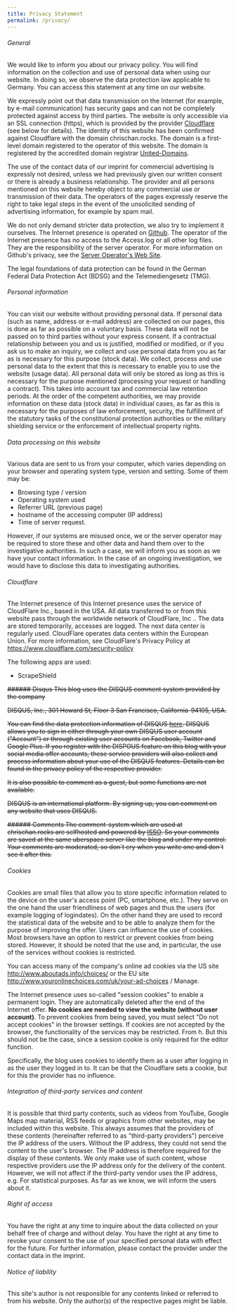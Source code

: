 ```yaml
---
title: Privacy Statement
permalink: /privacy/
---
```


###### General
We would like to inform you about our privacy policy. You will find information on the collection and use of personal data when using our website. In doing so, we observe the data protection law applicable to Germany. You can access this statement at any time on our website.

We expressly point out that data transmission on the Internet (for example, by e-mail communication) has security gaps and can not be completely protected against access by third parties. The website is only accessible via an SSL connection (https), which is provided by the provider [Cloudflare](http://cloudflare.com/) (see below for details). The identity of this website has been confirmed against Cloudflare with the domain chrischan.rocks. The domain is a first-level domain registered to the operator of this website. The domain is registered by the accredited domain registrar [United-Domains](http://united-domains.de/).

The use of the contact data of our imprint for commercial advertising is expressly not desired, unless we had previously given our written consent or there is already a business relationship. The provider and all persons mentioned on this website hereby object to any commercial use or transmission of their data. The operators of the pages expressly reserve the right to take legal steps in the event of the unsolicited sending of advertising information, for example by spam mail.

We do not only demand stricter data protection, we also try to implement it ourselves. The Internet presence is operated on [Github](https://github.com). The operator of the Internet presence has no access to the Access.log or all other log files. They are the responsibility of the server operator. For more information on Github's privacy, see the [Server Operator's Web Site](https://help.github.com/articles/github-privacy-statement/).

The legal foundations of data protection can be found in the German Federal Data Protection Act (BDSG) and the Telemediengesetz (TMG).

###### Personal information
You can visit our website without providing personal data. If personal data (such as name, address or e-mail address) are collected on our pages, this is done as far as possible on a voluntary basis.
These data will not be passed on to third parties without your express consent. If a contractual relationship between you and us is justified, modified or modified, or if you ask us to make an inquiry, we collect and use personal data from you as far as is necessary for this purpose (stock data). We collect, process and use personal data to the extent that this is necessary to enable you to use the website (usage data). All personal data will only be stored as long as this is necessary for the purpose mentioned (processing your request or handling a contract). This takes into account tax and commercial law retention periods. At the order of the competent authorities, we may provide information on these data (stock data) in individual cases, as far as this is necessary for the purposes of law enforcement, security, the fulfillment of the statutory tasks of the constitutional protection authorities or the military shielding service or the enforcement of intellectual property rights.

###### Data processing on this website
Various data are sent to us from your computer, which varies depending on your browser and operating system type, version and setting. Some of them may be:

- Browsing type / version
- Operating system used
- Referrer URL (previous page)
- hostname of the accessing computer (IP address)
- Time of server request.

However, if our systems are misused once, we or the server operator may be required to store these and other data and hand them over to the investigative authorities. In such a case, we will inform you as soon as we have your contact information. In the case of an ongoing investigation, we would have to disclose this data to investigating authorities.

###### Cloudflare
The Internet presence of this Internet presence uses the service of CloudFlare Inc., based in the USA. All data transferred to or from this website pass through the worldwide network of CloudFlare, Inc .. The data are stored temporarily, accesses are logged. The next data center is regularly used. CloudFlare operates data centers within the European Union. For more information, see CloudFlare's Privacy Policy at https://www.cloudflare.com/security-policy

The following apps are used:

- ScrapeShield

~~###### Disqus
This blog uses the DISQUS comment system provided by the company~~

~~DISQUS, Inc., 
301 Howard St, Floor 3 
San Francisco, California-94105, USA.~~

~~You can find the data protection information of DISQUS [here](https://help.disqus.com/customer/en/portal/topics/215159-terms-and-policies/articles). DISQUS allows you to sign in either through your own DISQUS user account ("Account") or through existing user accounts on Facebook, Twitter and Google Plus. If you register with the DISPOUS feature on this blog with your social media offer accounts, these service providers will also collect and process information about your use of the DISQUS features. Details can be found in the privacy policy of the respective provider.~~

~~It is also possible to comment as a guest, but some functions are not available.~~

~~DISQUS is an international platform. By signing up, you can comment on any website that uses DISQUS.~~

~~###### Comments
The comment-system which are used at chrischan.rocks are selfhosted and powered by [ISSO](https://posativ.org/isso/).
So your comments are saved at the same uberspace server like the blog and under my control.
Your comments are moderated, so don´t cry when you write one and don´t see it after this.~~

###### Cookies
Cookies are small files that allow you to store specific information related to the device on the user's access point (PC, smartphone, etc.). They serve on the one hand the user friendliness of web pages and thus the users (for example logging of logindates). On the other hand they are used to record the statistical data of the website and to be able to analyze them for the purpose of improving the offer. Users can influence the use of cookies. Most browsers have an option to restrict or prevent cookies from being stored. However, it should be noted that the use and, in particular, the use of the services without cookies is restricted.

You can access many of the company's online ad cookies via the US site http://www.aboutads.info/choices/ or the EU site http://www.youronlinechoices.com/uk/your-ad-choices / Manage.

The Internet presence uses so-called "session cookies" to enable a permanent login. They are automatically deleted after the end of the Internet offer. **No cookies are needed to view the website (without user account)**. To prevent cookies from being saved, you must select "Do not accept cookies" in the browser settings. If cookies are not accepted by the browser, the functionality of the services may be restricted. From h. But this should not be the case, since a session cookie is only required for the editor function.

Specifically, the blog uses cookies to identify them as a user after logging in as the user they logged in to.
It can be that the Cloudflare sets a cookie, but for this the provider has no influence.

###### Integration of third-party services and content
It is possible that third party contents, such as videos from YouTube, Google Maps map material, RSS feeds or graphics from other websites, may be included within this website. This always assumes that the providers of these contents (hereinafter referred to as "third-party providers") perceive the IP address of the users. Without the IP address, they could not send the content to the user's browser. The IP address is therefore required for the display of these contents. We only make use of such content, whose respective providers use the IP address only for the delivery of the content. However, we will not affect if the third-party vendor uses the IP address, e.g. For statistical purposes. As far as we know, we will inform the users about it.

###### Right of access
You have the right at any time to inquire about the data collected on your behalf free of charge and without delay. You have the right at any time to revoke your consent to the use of your specified personal data with effect for the future. For further information, please contact the provider under the contact data in the imprint.

###### Notice of liability
This site's author is not responsible for any contents linked or referred to from his website. Only the author(s) of the respective pages might be liable.